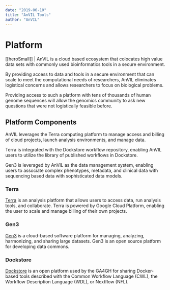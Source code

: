 ```yaml
---
date: "2019-06-10"
title: "AnVIL Tools"
author: "AnVIL"
---
```


# Platform

[[heroSmall]]
| AnVIL is a cloud based ecosystem that colocates high value data sets with commonly used bioinformatics tools in a secure environment. 

By providing access to data and tools in a secure environment that can scale to meet the computational needs of researchers, AnVIL eliminates logistical concerns and allows researchers to focus on biological problems.
 
Providing access to such a platform with tens of thousands of human genome sequences will allow the genomics community to ask new questions that were not logistically feasible before.

## Platform Components

AnVIL leverages the Terra computing platform to manage access and billing of cloud projects, launch analysis environments, and manage data.
 
Terra is integrated with the Dockstore workflow repository, enabling AnVIL users to utilize the library of published workflows in Dockstore.
 
Gen3 is leveraged by AnVIL as the data management system, enabling users to associate complex phenotypes, metadata, and clinical data with sequencing based data with sophisticated data models.

### Terra
 [Terra](https://anvil.terra.bio) is an analysis platform that allows users to access data, run analysis tools, and collaborate. Terra is powered by Google Cloud Platform, enabling the user to scale and manage billing of their own projects. 

### Gen3
 [Gen3](https://gen3.org) is a cloud-based software platform for managing, analyzing, harmonizing, and sharing large datasets. Gen3 is an open source platform for developing data commons.

### Dockstore
[Dockstore](https://dockstore.org) is an open platform used by the GA4GH for sharing Docker-based tools described with the Common Workflow Language (CWL), the Workflow Description Language (WDL), or Nextflow (NFL).




